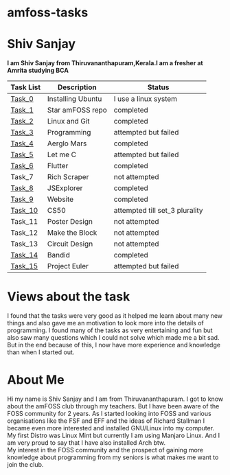 # amfoss-tasks
# Shiv Sanjay
**I am Shiv Sanjay from Thiruvananthapuram,Kerala.I am a fresher at Amrita studying BCA**

Task List|Description|Status
---------|-----------|--------
[Task_0](https://github.com/Kalzarkm/amfoss-tasks/tree/main/task-0)| Installing Ubuntu  | I use a linux system
[Task_1](https://github.com/Kalzarkm/amfoss-tasks/tree/main/task-1)|Star amFOSS repo|completed
[Task_2](https://github.com/Kalzarkm/amfoss-tasks/tree/main/task-2)|Linux and Git|completed
[Task_3](https://github.com/Kalzarkm/amfoss-tasks/tree/main/task-3)|Programming|attempted but failed
[Task_4](https://github.com/Kalzarkm/amfoss-tasks/tree/main/task-4)|Aerglo Mars|completed
[Task_5](https://github.com/Kalzarkm/amfoss-tasks/tree/main/task-5)|Let me C|attempted but failed
[Task_6](https://github.com/Kalzarkm/amfoss-tasks/tree/main/task-6)|Flutter|completed
Task_7|Rich Scraper|not attempted
[Task_8](https://github.com/Kalzarkm/amfoss-tasks/tree/main/task-8)|JSExplorer|completed
[Task_9](https://github.com/Kalzarkm/Kalzarkm.github.io)|Website|completed
[Task_10](https://github.com/Kalzarkm/amfoss-tasks/tree/main/task-10)|CS50|attempted till set_3 plurality
Task_11|Poster Design|not attempted
Task_12|Make the Block|not attempted
Task_13|Circuit Design|not attempted
[Task_14](https://github.com/Kalzarkm/amfoss-tasks/tree/main/task-14)|Bandid|completed
[Task_15](https://github.com/Kalzarkm/amfoss-tasks/tree/main/task-15)|Project Euler|attempted but failed

# Views about the task
I found that the tasks were very good as it helped me learn about many new things and also gave me an motivation to look more into the details of programming. I found many of the tasks as very entertaining and fun but also saw many questions which I could not solve which made me a bit sad. But in the end because of this, I now have more experience and knowledge than when I started out.

# About Me
Hi my name is Shiv Sanjay and I am from Thiruvananthapuram. I got to know about the amFOSS club through my teachers. But I have been aware of the FOSS community for 2 years. As I started looking into FOSS and various organisations like the FSF and EFF and the ideas of Richard Stallman I became even more interested and installed GNU/Linux into my computer. My first Distro was Linux Mint but currently I am using Manjaro Linux. And I am very proud to say that I have also installed Arch btw.\
My interest in the FOSS community and the prospect of gaining more knowledge about programming from my seniors is  what makes me want to join the club.
